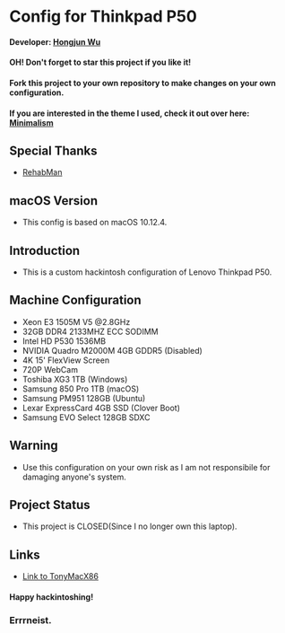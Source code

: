 # Config for Thinkpad P50

#### Developer: [Hongjun Wu](https://www.tonymacx86.com/members/errrneist.1550861/)
#### OH! Don't forget to star this project if you like it!
#### Fork this project to your own repository to make changes on your own configuration.

#### If you are interested in the theme I used, check it out over here: [Minimalism](https://github.com/Errrneist/Hackintosh-Minimalism-Theme)

## Special Thanks
* [RehabMan](https://www.tonymacx86.com/members/rehabman.429483/)

## macOS Version
* This config is based on macOS 10.12.4.

## Introduction
* This is a custom hackintosh configuration of Lenovo Thinkpad P50.

## Machine Configuration
* Xeon E3 1505M V5 @2.8GHz
* 32GB DDR4 2133MHZ ECC SODIMM
* Intel HD P530 1536MB
* NVIDIA Quadro M2000M 4GB GDDR5 (Disabled)
* 4K 15' FlexView Screen
* 720P WebCam
* Toshiba XG3 1TB (Windows)
* Samsung 850 Pro 1TB (macOS)
* Samsung PM951 128GB (Ubuntu)
* Lexar ExpressCard 4GB SSD (Clover Boot)
* Samsung EVO Select 128GB SDXC

  
## Warning
* Use this configuration on your own risk as I am not responsibile for damaging anyone's system.

## Project Status
* This project is CLOSED(Since I no longer own this laptop).

## Links
* [Link to TonyMacX86](https://www.tonymacx86.com/threads/thinkpad-p50-hackintosh-sierra-configurations.250832/)

#### Happy hackintoshing!
### Errrneist.
